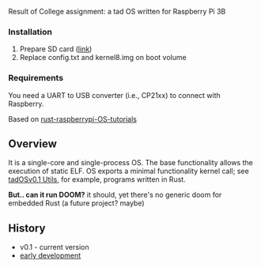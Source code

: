 Result of College assignment: a tad OS written for Raspberry Pi 3B

### Installation
1. Prepare SD card ([link](https://projects.raspberrypi.org/en/projects/raspberry-pi-setting-up/2))
2. Replace config.txt and kernel8.img on boot volume

### Requirements
You need a UART to USB converter (i.e., CP21xx) to connect with Raspberry.

Based on [rust-raspberrypi-OS-tutorials](https://github.com/rust-embedded/rust-raspberrypi-OS-tutorials)

## Overview
It is a single-core and single-process OS. The base functionality allows the execution of static ELF.
OS exports a minimal functionality kernel call; see [tadOSv0.1 Utils](https://github.com/tad1/tadOSv0.1-Utils), for example, programs written in Rust.

**But.. can it run DOOM?**
it should, yet there's no generic doom for embedded Rust (a future project? maybe)
 

## History
- v0.1 - current version
- [early development](https://tad1.dev/notes/Projects/OS+Project/Raw+Log)
